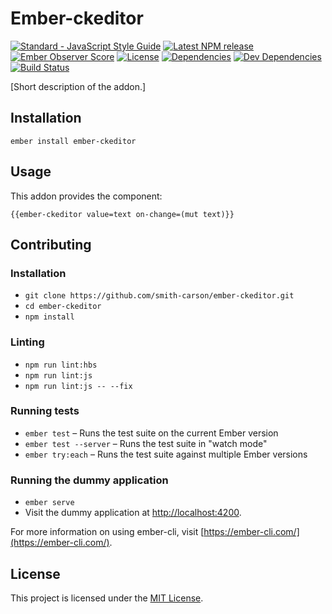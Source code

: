 # Ember-ckeditor

[![Standard - JavaScript Style Guide](https://img.shields.io/badge/code%20style-standard-brightgreen.svg)](http://standardjs.com/)
[![Latest NPM release](https://img.shields.io/npm/v/ember-ckeditor.svg)](https://www.npmjs.com/package/ember-ckeditor)
[![Ember Observer Score](http://emberobserver.com/badges/ember-ckeditor.svg)](http://emberobserver.com/addons/ember-ckeditor)
[![License](https://img.shields.io/npm/l/ember-ckeditor.svg)](LICENSE.md)
[![Dependencies](https://img.shields.io/david/smith-carson/ember-ckeditor.svg)](https://david-dm.org/smith-carson/ember-ckeditor)
[![Dev Dependencies](https://img.shields.io/david/dev/smith-carson/ember-ckeditor.svg)](https://david-dm.org/smith-carson/ember-ckeditor#info=devDependencies)
[![Build Status](https://travis-ci.org/smith-carson/ember-ckeditor.svg?branch=master)](https://travis-ci.org/smith-carson/ember-ckeditor)

[Short description of the addon.]

Installation
------------------------------------------------------------------------------

```
ember install ember-ckeditor
```

Usage
------------------------------------------------------------------------------

This addon provides the component:

```
{{ember-ckeditor value=text on-change=(mut text)}}
```

Contributing
------------------------------------------------------------------------------

### Installation

* `git clone https://github.com/smith-carson/ember-ckeditor.git`
* `cd ember-ckeditor`
* `npm install`

### Linting

* `npm run lint:hbs`
* `npm run lint:js`
* `npm run lint:js -- --fix`

### Running tests

* `ember test` – Runs the test suite on the current Ember version
* `ember test --server` – Runs the test suite in "watch mode"
* `ember try:each` – Runs the test suite against multiple Ember versions

### Running the dummy application

* `ember serve`
* Visit the dummy application at [http://localhost:4200](http://localhost:4200).

For more information on using ember-cli, visit [https://ember-cli.com/](https://ember-cli.com/).

License
------------------------------------------------------------------------------

This project is licensed under the [MIT License](LICENSE.md).
